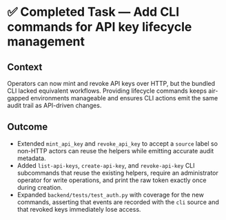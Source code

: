 # ✅ Completed Task — Add CLI commands for API key lifecycle management

## Context
Operators can now mint and revoke API keys over HTTP, but the bundled CLI lacked equivalent workflows. Providing lifecycle commands keeps air-gapped environments manageable and ensures CLI actions emit the same audit trail as API-driven changes.

## Outcome
- Extended `mint_api_key` and `revoke_api_key` to accept a `source` label so non-HTTP actors can reuse the helpers while emitting accurate audit metadata.
- Added `list-api-keys`, `create-api-key`, and `revoke-api-key` CLI subcommands that reuse the existing helpers, require an administrator operator for write operations, and print the raw token exactly once during creation.
- Expanded `backend/tests/test_auth.py` with coverage for the new commands, asserting that events are recorded with the `cli` source and that revoked keys immediately lose access.
